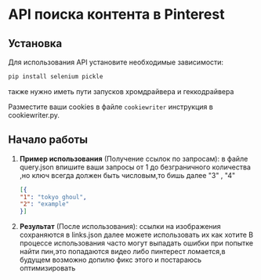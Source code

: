 # API поиска контента в Pinterest


## Установка

Для использования API установите необходимые зависимости:

```bash
pip install selenium pickle
```
также нужно иметь пути запусков хромдрайвера и геккодрайвера

Разместите ваши cookies в файле `cookiewriter` инструкция в cookiewriter.py.

## Начало работы


1. **Пример использования** (Получение ссылок по запросам):
   в файле query.json впишите ваши запросы от 1 до безграничного количества ,но ключ всегда должен быть числовым,то бишь далее "3" , "4"
   ```json
   [{
   "1": "tokyo ghoul",
   "2": "example"
   }]
   ```
2. **Результат** (После использования):
   ссылки на изображения сохраняются в links.json
   далее можете использовать их как хотите
В процессе использования часто могут выпадать ошибки при попытке найти пин,это попадаются видео либо пинтерест ломается,в будущем возможно допилю фикс этого и постараюсь оптимизировать
